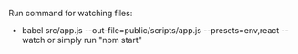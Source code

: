 Run command for watching files: 

- babel src/app.js --out-file=public/scripts/app.js --presets=env,react --watch
or simply run "npm start"
